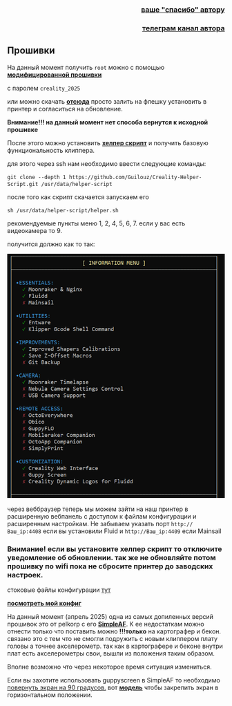 <h3 align="right"><a href="https://www.tinkoff.ru/rm/yakovleva.irina203/51ZSr71845" target="_blank">ваше "спасибо" автору</a></h3>
<h3 align="right"><a href="https://t.me/tombraider2006" target="_blank">телеграм канал автора</a></h3>

<h2>Прошивки</h2>


На данный момент получить  `root` можно с помощью [**модифицированной прошивки**](https://github.com/zevaryx/ender-5-max-firmware/releases/latest) 

с паролем `creality_2025` 

или можно скачать [**отсюда**](https://disk.yandex.ru/d/h7L09pwSWdJ1uA)  просто залить на флешку установить в принтер и согласиться на обновление.

**Внимание!!! на данный момент нет способа вернутся к исходной прошивке**

После этого можно установить [**хелпер скрипт**](https://guilouz.github.io/Creality-Helper-Script-Wiki/helper-script/helper-script-installation/) и получить базовую функциональность клиппера.



для этого через ssh нам необходимо ввести следующие команды:

```
git clone --depth 1 https://github.com/Guilouz/Creality-Helper-Script.git /usr/data/helper-script
```
после того как скрипт скачается запускаем его

```
sh /usr/data/helper-script/helper.sh
```

рекомендуемые пункты меню 1, 2, 4, 5, 6, 7. если у вас есть видеокамера то 9.

получится должно как то так:

![](/images/helper.png)


через  веббраузер теперь мы можем зайти на наш принтер в расширенную вебпанель с доступом к файлам конфигурации и расширенным настройкам. Не забываем указать порт `http://Ваш_ip:4408` если вы установили Fluid и `http://Ваш_ip:4409`  если Mainsail


### Внимание! если вы установите хелпер скрипт то отключите уведомление об обновлении. так же не обновляйте потом прошивку по wifi пока не сбросите принтер до заводских настроек. 

стоковые файлы конфигурации [тут](/config/)

[**посмотреть мой конфиг**](/config_my/)

На данный момент (апрель 2025) одна из самых допиленных версий прошивок это от pelkorp с его [**SimpleAF**](https://pellcorp.github.io/creality-wiki/).  К ее недостаткам можно отнести только что поставить можно **!!!только** на картографер и бекон. связано это с тем что не смогли подружить с новым клиппером плату головы а точнее акселерометр. так как в картографере и беконе внутри плат есть акселерометры свои, вышли из положения таким образом.  

Вполне возможно что через некоторое время ситуация измениться.  

Если вы захотите использовать guppyscreen в SimpleAF то необходимо [повернуть экран на 90 градусов.](https://github.com/Tombraider2006/Ender5Max/blob/main/mans/simpleaf.md#%D0%B2%D1%8B-%D0%BA%D1%83%D0%BF%D0%B8%D0%BB%D0%B8-%D0%B7%D0%B0%D1%88%D0%B8%D0%B2%D0%BA%D1%83-%D0%BA%D0%BE%D1%80%D0%BF%D1%83%D1%81%D0%B0-%D0%B8-%D1%82%D0%B5%D0%BF%D0%B5%D1%80%D1%8C-%D0%BF%D1%80%D0%BE%D0%B2%D0%BE%D0%B4%D0%B0-%D0%BC%D0%B5%D1%88%D0%B0%D1%8E%D1%82-%D0%BE%D1%82%D0%BA%D1%80%D1%8B%D0%B2%D0%B0%D1%82%D1%8C-%D0%B4%D0%B2%D0%B5%D1%80%D1%86%D1%83) вот [**модель**](/mans/Ender5MaxTiltedScreenMount.stl) чтобы закрепить экран в горизонтальном положении. 
